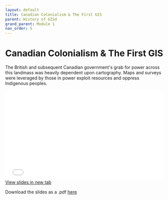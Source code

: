 ```yaml
---
layout: default
title: Canadian Colonialism & The First GIS
parent: History of GISd
grand_parent: Module 1
nav_order: 5
---
```

<!-- 
<details open markdown="block">
  <summary>
    Table of contents
  </summary>
  {: .text-delta }
1. TOC
{:toc}
</details>
--- -->

# Canadian Colonialism & The First GIS

The British and subsequent Canadian government's grab for power across this landmass was heavily dependent upon cartography.  Maps and surveys were leveraged by those in power exploit resources and oppress Indigenous peoples.

<div style="overflow: hidden;
  padding-top: 56.25%;
  position: relative">
  <iframe src="content/CanadianExpansion.html" title="Processes" scrolling="no" frameborder="0"
    style="border: 0;
   height: 100%;
   left: 0;
   position: absolute;
   top: 0;
   width: 100%;">
   <p>Your browser does not support iframes.</p>
 </iframe>
</div>
<a href="content/CanadianExpansion.html" target="_blank">View slides in new tab</a>

Download the slides as a .pdf [here](https://raw.githubusercontent.com/June-Skeeter/Module1_GEOS270/main/docs/content/CanadianExpansion.pdf)
